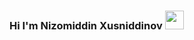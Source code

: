 ### Hi I'm Nizomiddin Xusniddinov <img src="https://media3.giphy.com/media/gM5qFksULw54NMWyry/giphy_s.gif?cid=ecf05e47zbdk5nq8qbjqpqhxd3j91vcjemktoxlp69vv41g6&rid=giphy_s.gif&ct=sg" width="30x">
